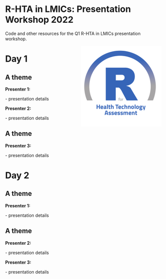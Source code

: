 # R-HTA in LMICs: Presentation Workshop 2022
Code and other resources for the Q1 R-HTA in LMICs presentation workshop.

<img src="img/logo.png" width="260" align="right" />

<h1 id = 'first'>Day 1</h1>
<h2 id = 'topics'>A theme</h2>
<body>
<b>Presenter 1:</b>
<p>
- presentation details
</p>
</body>
<body>
<b>Presenter 2:</b>
<p>
- presentation details
</p>
</body>
<h2 id = 'topics'>A theme</h2>
<body>
<b>Presenter 3:</b>
<p>
- presentation details
</p>
</body>

<h1 id = 'second'>Day 2</h1>
<h2 id = 'topics'>A theme</h2>
<body>
<b>Presenter 1:</b>
<p>
- presentation details
</p>
</body>
<h2 id = 'topics'>A theme</h2>
<body>
<b>Presenter 2:</b>
<p>
- presentation details
</p>
</body>
<body>
<b>Presenter 3:</b>
<p>
- presentation details
</p>
</body>